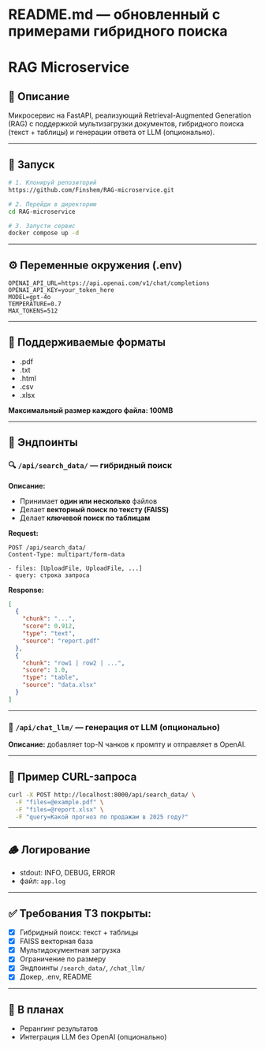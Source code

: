 # README.md — обновленный с примерами гибридного поиска

# RAG Microservice

## 📌 Описание
Микросервис на FastAPI, реализующий Retrieval-Augmented Generation (RAG) с поддержкой мультизагрузки документов, гибридного поиска (текст + таблицы) и генерации ответа от LLM (опционально).

---

## 🚀 Запуск
```bash
# 1. Клонируй репозиторий
https://github.com/Finshem/RAG-microservice.git

# 2. Перейди в директорию
cd RAG-microservice

# 3. Запусти сервис
docker compose up -d
```

---

## ⚙️ Переменные окружения (.env)
```env
OPENAI_API_URL=https://api.openai.com/v1/chat/completions
OPENAI_API_KEY=your_token_here
MODEL=gpt-4o
TEMPERATURE=0.7
MAX_TOKENS=512
```

---

## 📂 Поддерживаемые форматы
- .pdf
- .txt
- .html
- .csv
- .xlsx

**Максимальный размер каждого файла: 100MB**

---

## 📘 Эндпоинты

### 🔍 `/api/search_data/` — гибридный поиск
**Описание:**
- Принимает **один или несколько** файлов
- Делает **векторный поиск по тексту (FAISS)**
- Делает **ключевой поиск по таблицам**

**Request:**
```http
POST /api/search_data/
Content-Type: multipart/form-data

- files: [UploadFile, UploadFile, ...]
- query: строка запроса
```

**Response:**
```json
[
  {
    "chunk": "...",
    "score": 0.912,
    "type": "text",
    "source": "report.pdf"
  },
  {
    "chunk": "row1 | row2 | ...",
    "score": 1.0,
    "type": "table",
    "source": "data.xlsx"
  }
]
```

---

### 💬 `/api/chat_llm/` — генерация от LLM (опционально)
**Описание:** добавляет top-N чанков к промпту и отправляет в OpenAI.

---

## 🧪 Пример CURL-запроса
```bash
curl -X POST http://localhost:8000/api/search_data/ \
  -F "files=@example.pdf" \
  -F "files=@report.xlsx" \
  -F "query=Какой прогноз по продажам в 2025 году?"
```

---

## 🪵 Логирование
- stdout: INFO, DEBUG, ERROR
- файл: `app.log`

---

## ✅ Требования ТЗ покрыты:
- [x] Гибридный поиск: текст + таблицы
- [x] FAISS векторная база
- [x] Мультидокументная загрузка
- [x] Ограничение по размеру
- [x] Эндпоинты `/search_data/`, `/chat_llm/`
- [x] Докер, .env, README

---

## 🧠 В планах
- Рерангинг результатов
- Интеграция LLM без OpenAI (опционально)